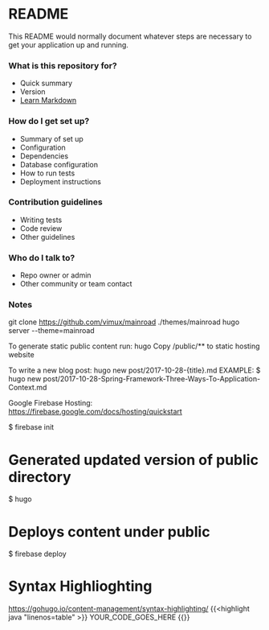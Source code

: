 # README #

This README would normally document whatever steps are necessary to get your application up and running.

### What is this repository for? ###

* Quick summary
* Version
* [Learn Markdown](https://bitbucket.org/tutorials/markdowndemo)

### How do I get set up? ###

* Summary of set up
* Configuration
* Dependencies
* Database configuration
* How to run tests
* Deployment instructions

### Contribution guidelines ###

* Writing tests
* Code review
* Other guidelines

### Who do I talk to? ###

* Repo owner or admin
* Other community or team contact

### Notes ###

git clone https://github.com/vimux/mainroad ./themes/mainroad
hugo server --theme=mainroad

To generate static public content run:
hugo
Copy /public/** to static hosting website

To write a new blog post:
hugo new post/2017-10-28-{title}.md
EXAMPLE:
$ hugo new post/2017-10-28-Spring-Framework-Three-Ways-To-Application-Context.md

Google Firebase Hosting:
https://firebase.google.com/docs/hosting/quickstart

$ firebase init

# Generated updated version of public directory
$ hugo
# Deploys content under public
$ firebase deploy

# Syntax Highlioghting
https://gohugo.io/content-management/syntax-highlighting/
{{<highlight java "linenos=table" >}}
YOUR_CODE_GOES_HERE
{{</highlight >}}
